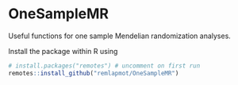 # OneSampleMR

Useful functions for one sample Mendelian randomization analyses.

Install the package within R using
``` r
# install.packages("remotes") # uncomment on first run
remotes::install_github("remlapmot/OneSampleMR")
```
